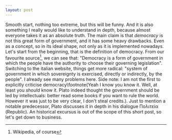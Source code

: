 ```yaml
---
layout: post
---
```


Smooth start, nothing too extreme, but this will be funny. And it is also something I really would like to understand in depth, because almost everyone takes it as an absolute truth.
The main claim is that _democracy_ is not this great form of government, and it has some heavy drawbacks. Even as a concept, so in its ideal shape, not only as it is implemented nowadays.
Let's start from the beginning, that is the definition of democracy. From our favourite source[^1], we can see that: "Democracy is a form of government in which the people have the authority to choose their governing legislation". Switching to the italian website, things get more radical: "system of government in which sovereignty is exercised, directly or indirectly, by the people". I already see many problems here.
Side note: I am not the first to explicitly criticise democracy\footnote{Yeah I know you know it. Well, at least you _should_ know it. Plato indeed thought the government should be led by intellectuals: better read some books if you want to rule the world. However it was just to be very clear, I don't steal credits.). Just to mention a notable predecessor, Plato discusses it in depth in his dialogue Πολιτεία (Republic). An historical excursus is out of the scope of this short post, so let's get down to business.

[^1]: Wikipedia, of course
